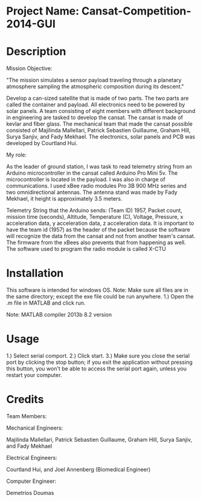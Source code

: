 # Project Name: Cansat-Competition-2014-GUI
# Description

Mission Objective:

"The mission simulates a sensor payload traveling through a planetary atmosphere sampling the atmospheric composition during its descent."

Develop a can-sized satellite that is made of two parts. The two parts are called the container and payload. All electronics need to be powered by solar panels. A team consisting of eight members with different background in engineering are tasked to develop the cansat. The cansat is made of kevlar and fiber glass. The mechanical team that made the cansat possible consisted of Majilinda Mallellari, Patrick Sebastien Guillaume, Graham Hill, Surya Sanjiv, and Fady Mekhael. The electronics, solar panels and PCB was developed by Courtland Hui.   

My role:

As the leader of ground station, I was task to read telemetry string from an Arduino microcontroller in the cansat called Arduino Pro Mini 5v. The microcontroller is located in the payload. I was also in charge of communications. I used xBee radio modules Pro 3B 900 MHz series and two omnidirectional antennas. The antenna stand was made by Fady Mekhael, it height is approximately 3.5 meters.

Telemetry String that the Arduino sends:
(Team ID) 1957, Packet count, mission time (seconds), Altitude, Temperature (C), Voltage, Pressure, x acceleration data, y acceleration data, z acceleration data. It is important to have the team id (1957) as the header of the packet because the software will recognize the data from the cansat and not from another team's cansat. The firmware from the xBees also prevents that from happening as well. The software used to program the radio module is called X-CTU

# Installation
This software is intended for windows OS.
Note: Make sure all files are in the same directory; except the exe file could be run anywhere.
1.)  Open the .m file in MATLAB and click run. 

Note: MATLAB compiler 2013b 8.2 version


# Usage
1.) Select serial comport.
2.) Click start. 
3.) Make sure you close the serial port by clicking the stop button; if you exit the application without pressing this button, you won't be able to access the serial port again, unless you restart your computer.


# Credits
Team Members:

Mechanical Engineers:

Majilinda Mallellari, 
Patrick Sebastien Guillaume, 
Graham Hill,
Surya Sanjiv, and
Fady Mekhael

Electrical Engineers:

Courtland Hui, and Joel Annenberg (Biomedical Engineer)

Computer Engineer:

Demetrios Doumas
